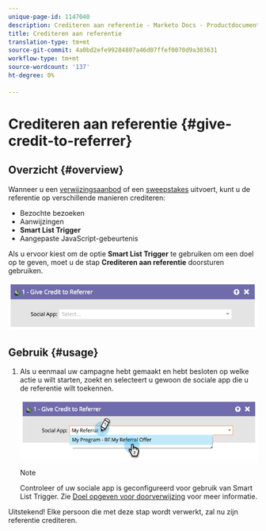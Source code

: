 ```yaml
---
unique-page-id: 1147040
description: Crediteren aan referentie - Marketo Docs - Productdocumentatie
title: Crediteren aan referentie
translation-type: tm+mt
source-git-commit: 4a0bd2efe99284807a46d07ffef0070d9a303631
workflow-type: tm+mt
source-wordcount: '137'
ht-degree: 0%

---
```



# Crediteren aan referentie {#give-credit-to-referrer}

## Overzicht {#overview}

Wanneer u een [verwijzingsaanbod](/help/marketo/product-docs/demand-generation/social/referral-offers/create-a-referral-offer.md) of een [sweepstakes](/help/marketo/product-docs/demand-generation/social/sweepstakes/create-sweepstakes.md) uitvoert, kunt u de referentie op verschillende manieren crediteren:

* Bezochte bezoeken
* Aanwijzingen
* **Smart List Trigger**
* Aangepaste JavaScript-gebeurtenis

Als u ervoor kiest om de optie **Smart List Trigger** te gebruiken om een doel op te geven, moet u de stap **Crediteren aan referentie** doorsturen gebruiken.

![](assets/image2014-9-22-15-3a59-3a18.png)

## Gebruik {#usage}

1. Als u eenmaal uw campagne hebt gemaakt en hebt besloten op welke actie u wilt starten, zoekt en selecteert u gewoon de sociale app die u de referentie wilt toekennen.

   ![](assets/image2014-9-22-15-3a59-3a39.png)

   >[!NOTE]
   >
   >Controleer of uw sociale app is geconfigureerd voor gebruik van Smart List Trigger. Zie [Doel opgeven voor doorverwijzing](/help/marketo/product-docs/demand-generation/social/referral-offers/specify-goal-for-referral-offer.md) voor meer informatie.

Uitstekend! Elke persoon die met deze stap wordt verwerkt, zal nu zijn referentie crediteren.

